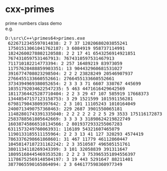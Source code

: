 # cxx-primes
prime numbers class demo<br>
e.g.<br>
<pre>
D:\src\C++\primes64>primes.exe
 6226712345597014838: 2 7 37 12020680203855241
 17501513061041762187: 3 6084919 958737114991
 18242600278802120588: 2 2 17 41 6543256914921851
 7674310597531467913: 7674310597531467913
 711710182214773394: 2 257 16489219 83973059
 11757628488859903351: 13 904432960681531027
 3916774708023298504: 2 2 2 23828249 20546907937
 2766455133660552661: 2766455133660552661
 3734394969380052654: 2 3 3 3 71 6607 330767 445699
 10351792034622547235: 5 463 4471616429642569
 18117364425287710404: 2 2 3 29 47 107 585919 17668373
 13448547157123158753: 3 29 1521599 101591156281
 6798179043809397642: 2 3 101 11105243 1010164049
 2400713490757368463: 229 2687 3901550065181
 11482801743391335040: 2 2 2 2 2 2 2 5 29 3533 175116172873
 2583788561805642669: 3 3 3 3 31898624219822749
 16038745866510134566: 2 8019372933255067283
 6311573249760063931: 116189 54321607465079
 1190133185511155964: 2 2 3 13 41 127 320293 4574419
 7863376298661868601: 31 467 11779 46112860447
 10458147187231162242: 2 3 3510587 496505151761
 3801134118269343399: 3 101 32058839 391311647
 18095168445469353528: 2 2 2 3 753965351894556397
 11786752569148504197: 3 19 443 5291647 88211401
 3877065590165864094: 2 3 646177598360977349
</pre>

